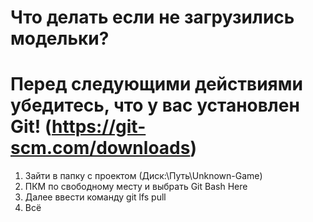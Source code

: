# Что делать если не загрузились модельки?
# Перед следующими действиями убедитесь, что у вас установлен Git! (https://git-scm.com/downloads)
1) Зайти в папку с проектом (Диск:\Путь\Unknown-Game)
2) ПКМ по свободному месту и выбрать Git Bash Here
3) Далее ввести команду git lfs pull
4) Всё
